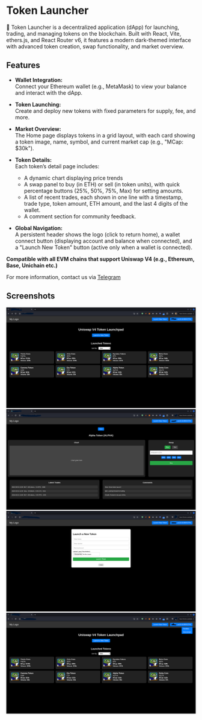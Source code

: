 # Token Launcher

🚀 Token Launcher is a decentralized application (dApp) for launching, trading, and managing tokens on the blockchain. Built with React, Vite, ethers.js, and React Router v6, it features a modern dark-themed interface with advanced token creation, swap functionality, and market overview.

## Features

- **Wallet Integration:**  
  Connect your Ethereum wallet (e.g., MetaMask) to view your balance and interact with the dApp.
  
- **Token Launching:**  
  Create and deploy new tokens with fixed parameters for supply, fee, and more.

- **Market Overview:**  
  The Home page displays tokens in a grid layout, with each card showing a token image, name, symbol, and current market cap (e.g., "MCap: $30k").

- **Token Details:**  
  Each token’s detail page includes:
  - A dynamic chart displaying price trends
  - A swap panel to buy (in ETH) or sell (in token units), with quick percentage buttons (25%, 50%, 75%, Max) for setting amounts.
  - A list of recent trades, each shown in one line with a timestamp, trade type, token amount, ETH amount, and the last 4 digits of the wallet.
  - A comment section for community feedback.

- **Global Navigation:**  
  A persistent header shows the logo (click to return home), a wallet connect button (displaying account and balance when connected), and a "Launch New Token" button (active only when a wallet is connected).

**Compatible with all EVM chains that support Uniswap V4 (e.g., Ethereum, Base, Unichain etc.)**

For more information, contact us via [Telegram](https://t.me/solidmarketing)

## Screenshots
![Screenshot 1](1.png)
![Screenshot 2](2.png)
![Screenshot 3](3.png)
![Screenshot 4](4.png)


